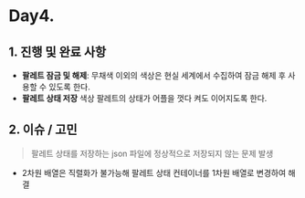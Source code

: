 # Day4.

## 1. 진행 및 완료 사항
- **팔레트 잠금 및 해제**: 무채색 이외의 색상은 현실 세계에서 수집하여 잠금 해제 후 사용할 수 있도록 한다.
- **팔레트 상태 저장** 색상 팔레트의 상태가 어플을 껏다 켜도 이어지도록 한다.
  
## 2. 이슈 / 고민
> 팔레트 상태를 저장하는 json 파일에 정상적으로 저장되지 않는 문제 발생
  - 2차원 배열은 직렬화가 불가능해 팔레트 상태 컨테이너를 1차원 배열로 변경하여 해결